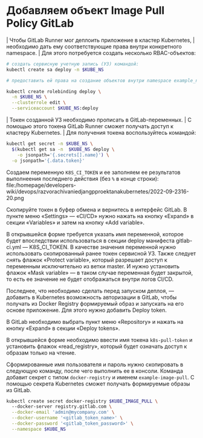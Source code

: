 # Добавляем объект Image Pull Policy GitLab

| Чтобы GitLab Runner мог деплоить приложение в кластер Kubernetes, 
| необходимо дать ему соответствующие права внутри конкретного namespace. 
| Для этого потребуется создать несколько RBAC-объектов:

```bash
# создать сервисную учетную запись (УЗ) командой:
kubectl create sa deploy -n $KUBE_NS

# предоставить ей права на создание объектов внутри namespace example_namespace

kubectl create rolebinding deploy \
  -n $KUBE_NS \
  --clusterrole edit \
  --serviceaccount $KUBE_NS:deploy
```
  
| Токен созданной УЗ необходимо прописать в GitLab-переменных. 
| С помощью этого токена GitLab Runner сможет получать доступ к кластеру Kubernetes. 
| Для получения токена воспользуйтесь командой:

```bash
kubectl get secret -n $KUBE_NS \
  $(kubectl get sa -n  $KUBE_NS deploy \
    -o jsonpath='{.secrets[].name}') \
  -o jsonpath='{.data.token}'
```

Создаем переменную `K8S_CI_TOKEN` и ее заполняем ее результатов выполнеения последнего действия (без `%` в конце строки):
file:/homepage/developers-wiki/devops/razvorachivaniedjangpproektanakubernetes/2022-09-2316-20.png

Скопируйте токен в буфер обмена и вернитесь в интерфейс GitLab. В пункте меню «Settings» — «CI/CD» нужно нажать на кнопку «Expand» в секции «Variables» и затем на кнопку «Add variable».

В открывшейся форме требуется указать имя переменной, которое будет впоследствии использоваться в секции deploy манифеста gitlab-ci.yml — K8S_CI_TOKEN. В качестве значения переменной нужно использовать скопированный ранее токен сервисной УЗ. Также следует снять флажок «Protect variable», который разрешает доступ к переменным исключительно из ветки master. И нужно установить флажок «Mask variable» — в таком случае переменная будет закрытой, то есть ее значение не будет отображаться внутри логов CI/CD.

Последнее, что необходимо сделать перед запуском деплоя, — добавить в Kubernetes возможность авторизации в GitLab, чтобы получать из Docker Registry формируемый образ и запускать на его основе приложение. Для этого нужно добавить Deploy token.

В GitLab необходимо выбрать пункт меню «Repository» и нажать на кнопку «Expand» в секции «Deploy tokens».

В открывшейся форме необходимо ввести имя токена `k8s-pull-token` и установить флажок «read_registry», который будет означать доступ к образам только на чтение.

Сформированные имя пользователя и пароль нужно скопировать в следующую команду, после чего выполнить ее в консоли. Команда добавит секрет с типом `docker-registry` и именем `example-image-pull`. С помощью секрета Kubernetes сможет получать формируемые образы из GitLab.

```bash
kubectl create secret docker-registry $KUBE_IMAGE_PULL \ 
  --docker-server registry.gitlab.com \
  --docker-email 'admin@mycompany.com' \
  --docker-username '<gitlab_token_name>' \
  --docker-password '<gitlab_token_password>' \
  --namespace $KUBE_NS
```
